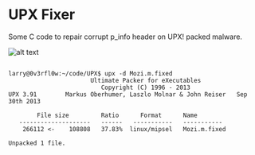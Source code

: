 # UPX Fixer

Some C code to repair corrupt p_info header on UPX! packed malware.


![alt text](https://raw.githubusercontent.com/lcashdol/UPX/main/upx_dec.jpg "upx_dec output")



```

larry@0v3rfl0w:~/code/UPX$ upx -d Mozi.m.fixed 
                       Ultimate Packer for eXecutables
                          Copyright (C) 1996 - 2013
UPX 3.91        Markus Oberhumer, Laszlo Molnar & John Reiser   Sep 30th 2013

        File size         Ratio      Format      Name
   --------------------   ------   -----------   -----------
    266112 <-    108808   37.83%  linux/mipsel   Mozi.m.fixed

Unpacked 1 file.

```
